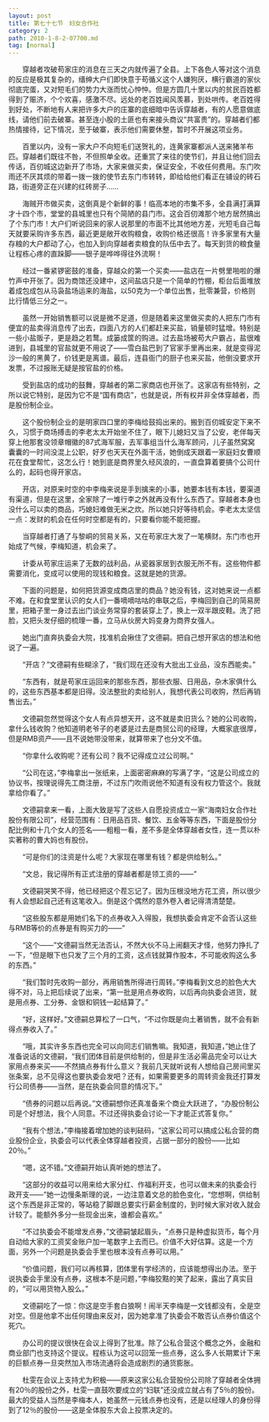```yaml
---
layout: post
title: 第七十七节　妇女合作社
category: 2
path: 2010-1-8-2-07700.md
tag: [normal]
---
```


　　穿越者攻破苟家庄的消息在三天之内就传遍了全县。上下各色人等对这个消息的反应是极其复杂的，缙绅大户们即快意于苟循义这个人嫌狗厌，横行霸道的家伙彻底完蛋，又对短毛们的势力大涨而忧心忡忡。但是方圆几十里以内的贫民百姓都得到了赈济，个个欢喜，感激不尽。远处的老百姓闻风羡慕，到处哄传。老百姓得到好处，不断地有人来把许多大户的庄寨的底细暗中告诉穿越者，有的人愿意做底线，请他们前去破寨。甚至连小股的土匪也有来接头商议“共富贵”的。穿越者们都热情接待，记下情况，至于破寨，表示他们需要休整，暂时不开展这项业务。

　　百里以内，没有一家大户不向短毛们送贺礼的，连黄家寨都派人送来猪羊布匹。穿越者们既往不咎，不但照单全收。还重赏了来往的使节们，并且让他们回去传话，百仞城这边新开了市场，大家来做买卖，保证安全，不收任何费用。东门吹雨还不厌其烦的带着一拨一拨的使节去东门市转转，即给给他们看正在铺设的砖石路，街道旁正在兴建的红砖房子……

　　海贼开市做买卖，这倒真是个新鲜的事！临高本地的市集不多，全县满打满算才十四个市，堂堂的县城里也只有个简陋的县门市。这会百仞滩那个地方居然搞出了个东门市！大户们听说回来的家人说那里的市面不比其他地方差，光短毛自己每天就要采购许多东西，最近更是敞开收购粮食，收购价格还很高！许多家里有大量存粮的大户都动了心，也加入到向穿越者卖粮食的队伍中去了。每天到货的粮食量让程栋心疼的直跺脚――银子是哗哗得往外流啊！

　　经过一番紧锣密鼓的准备，穿越众的第一个买卖――盐店在一片劈里啪啦的爆竹声中开张了。因为商馆还没建中，这间盐店只是一个简单的竹棚，柜台后面堆放着成包成包从马袅盐场运来的海盐，以50克为一个单位出售，批零兼营，价格则比行情低三分之一。

　　虽然一开始销售额可以说是微不足道，但是随着来这里做买卖的人把东门市有便宜的盐卖得消息传了出去，四面八方的人们都赶来买盐，销量顿时猛增。特别是一些小盐贩子，更是趋之若鹜。成篓成筐的购进。过去盐场被苟大户霸占，盐很难进到，县城里的官盐就更不用说了――雪白盐巴到了官家手里再出来，就是变得泥沙一般的黑黄了，价钱更是离谱。最后，连县衙门的厨子也来买盐，他倒没要求开发票，不过报账无疑是按官盐的价格。

　　受到盐店的成功的鼓舞，穿越者的第二家商店也开张了。这家店有些特别，之所以说它特别，是因为它不是“国有商店”，也就是说，所有权并非全体穿越者，而是股份制企业。

　　这个股份制企业的是明家四口里的李梅给鼓捣出来的。搬到百仞城安定下来不久，习惯于商场搏击的李老太太开始坐不住了，眼下儿媳妇又当了公安，老伴每天穿上他那套没领章帽徽的87式海军服，去军事组当什么海军顾问，儿子虽然窝窝囊囊的一时间没混上公职，好歹也天天在外面干活，她倒成天跟着一家庭妇女曹顺花在食堂帮忙，这怎么行！她到底是商界里久经风浪的，一直盘算着要搞个公司什么的，起码也得开家店。

　　开店，对原来时空的中李梅来说是手到擒来的小事，她要本钱有本钱，要渠道有渠道，但是在这里，全家除了一堆行李之外就再没有什么东西了。穿越者本身也没什么可以卖的商品，巧媳妇难做无米之炊。所以她只好等待机会。李老太太坚信一点：发财的机会在任何时空都是有的，只要看你能不能把握。

　　当穿越者打通了与黎峒的贸易关系，又在苟家庄大发了一笔横财。东门市也开始成了气候，李梅知道，机会来了。

　　计委从苟家庄运来了无数的战利品，从瓷器家居到衣服无所不有。这些物件都需要消化，变成可以使用的现钱和粮食。这就是她的货源。

　　下面的问题是，如何把货源变成商店里的商品？她没有钱，这对她来说一点都不难。在和食堂里认识的女人们一番嘀嘀咕咕的串联之后，李梅回到自己的简易房里，把箱子里一身过去出门谈业务常穿的套装穿上了，换上一双半跟皮鞋。洗了把脸，又把头发仔细的梳理一番，立马从伙房大妈变身为商界女强人。

　　她出门直奔执委会大院，找准机会揪住了文德嗣。把自己想开家店的想法和他说了一遍。

　　“开店？”文德嗣有些糊涂了，“我们现在还没有大批出工业品，没东西能卖。”

　　“东西有，就是苟家庄运回来的那些东西，那些衣服、日用品，杂木家俱什么的，这些东西基本都是旧得。没法整批的卖给别人，我想代表公司收购，然后再销售出去。”

　　文德嗣忽然觉得这个女人有点异想天开，这不就是卖旧货么？她的公司收购，拿什么钱收购？他知道明老爷子的老婆是过去是商贸公司的经理，大概家底很厚，但是RMB资产――且不说她带没带来，就算带来了也分文不值。

　　“你拿什么收购呢？还有公司？我不记得成立过公司啊。”

　　“公司在这，”李梅拿出一张纸来，上面密密麻麻的写满了字，“这是公司成立的协议书，按理说得先工商注册，不过东门吹雨说他不知道有没有权力管这个。我就拿给你看了。”

　　文德嗣拿来一看，上面大致是写了这些人自愿投资成立一家“海南妇女合作社股份有限公司”，经营范围有：日用品百货、餐饮、五金等等东西，下面是股份分配比例和十几个女人的签名――粗粗一看，差不多是全体穿越者女性，连一贯以朴实著称的曹大妈也有股份。

　　“可是你们的注资是什么呢？大家现在哪里有钱？都是供给制么。”

　　“文总，我记得所有正式注册的穿越者都是领工资的――”

　　文德嗣哭笑不得，他已经把这个茬忘记了。因为压根没地方花工资，所以很少有人会想起自己还有这笔收入。倒是这个偶然的意外卷入者记得清清楚楚。

　　“这些股东都是用她们名下的点券收入入得股，我想执委会肯定不会否认这些与RMB等价的点券是有购买力的――”

　　“这个――”文德嗣当然无法否认，不然大伙不马上闹翻天才怪，他努力挣扎了一下，“但是眼下也只发了三个月的工资，这点钱就算作股本，不可能收购这么多的东西。”

　　“我们暂时先收购一部分，再用销售所得进行周转。”李梅看到文总的脸色大大得不对，马上把后续说了出来，“第一批是用点券收购，以后再向执委会进货，就是用点券、工分券、金银和铜钱一起结算了。”

　　“好，这样好。”文德嗣总算松了一口气，“不过你既是向土著销售，就不会有新得点券收入了。”

　　“哦，其实许多东西也完全可以向同志们销售嘛。我知道，我知道，”她止住了准备说话的文德嗣，“我们团体目前是供给制的，但是非生活必需品完全可以让大家用点券来买――不然搞点券有什么意义？我前几天就听说有人想给自己房间里买张条案，总不见得这也要执委会发吧？还有，如果需要更多的周转资金我还打算发行公司债券――当然，是在执委会同意的情况下。”

　　“债券的问题以后再说。”文德嗣想你还真准备来个商业大跃进了，“办股份制公司是个好想法，我个人同意。不过还得执委会讨论一下才能正式答复你。”

　　“我有个想法，”李梅接着增加她的谈判砝码，“这家公司可以搞成公私合营的商业股份企业，执委会可以代表全体穿越者投资，占据一部分的股份――比如20％。”

　　“嗯，这不错。”文德嗣开始认真听她的想法了。

　　“这部分的收益可以用来给大家分红、作福利开支，也可以做未来的执委会行政开支――”她一边慢条斯理的说，一边注意着文总的脸色变化，“您想啊，供给制这个东西是非正常的，等站稳了脚跟总要实行薪金制度的，到时候大家对收入就会计较了。能额外多分一些现金出来，谁都会喜欢。”

　　“不过执委会不能增发点券，”文德嗣皱起眉头，“点券只是种虚拟货币，每个月自动给大家的工资奖金账户加一笔数字上去而已。价值不大好估算。这是一个方面，另外一个问题是执委会手里也根本没有点券可以用。”

　　“价值问题，我们可以再核算，团体里有学经济的，应该能想得出办法。至于说执委会手里没有点券，这根本不是问题，”李梅狡黠的笑了起来，露出了真实目的，“可以用货物入股么。”

　　文德嗣吃了一惊：你这是空手套白狼啊！闹半天李梅是一文钱都没有，全是空对空。但是他拿不出任何理由来反对，因为她拿准了执委会不敢否认点券价值这个死穴。

　　办公司的提议很快在会议上得到了批准。除了公私合营这个概念之外，金融和商业部门也支持这个提议。程栋认为这可以回笼一些点券，这么多人长期累计下来的巨额点券一旦突然加入市场流通将会造成剧烈的通货膨胀。

　　杜雯在会议上支持尤为积极――原来这家公私合营股份公司除了穿越者全体拥有20％的股份之外，杜雯一直鼓吹要成立的“妇联”还没成立就占有了5％的股份。最大的受益人当然是李梅本人，她虽然一元钱点券也没有，还是以经理人的身份得到了12％的股份――这是全体股东大会上投票决定的。
